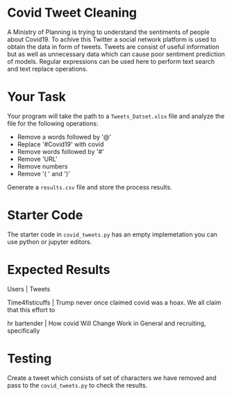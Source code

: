 # Covid Tweet Cleaning
A Ministry of Planning is trying to understand the sentiments of people about Covid19. To achive this Twitter a social network platform is used to obtain the data in form of tweets. Tweets are consist of useful information but as well as unnecessary data which can cause poor sentiment prediction of models.
Regular expressions can be used here to perform text search and text replace operations.

# Your Task
Your program will take the path to a ``Tweets_Datset.xlsx`` file and analyze the file for the following operations:

- Remove a words followed by '@'
- Replace '#Covid19' with covid
- Remove words followed by '#'
- Remove 'URL'
- Remove numbers
- Remove '( ' and ')'

Generate a ``results.csv`` file and store the process results.

# Starter Code
The starter code in ``covid_tweets.py`` has an empty implemetation you can use python or jupyter editors.

# Expected Results
 
 Users           | Tweets   
 
 Time4fisticuffs | Trump never once claimed covid was a hoax. We all claim that this effort to
 
 hr bartender    | How covid Will Change Work in General and recruiting, specifically

# Testing
Create a tweet which consists of set of characters we have removed and pass to the ``covid_tweets.py`` to check the results.
